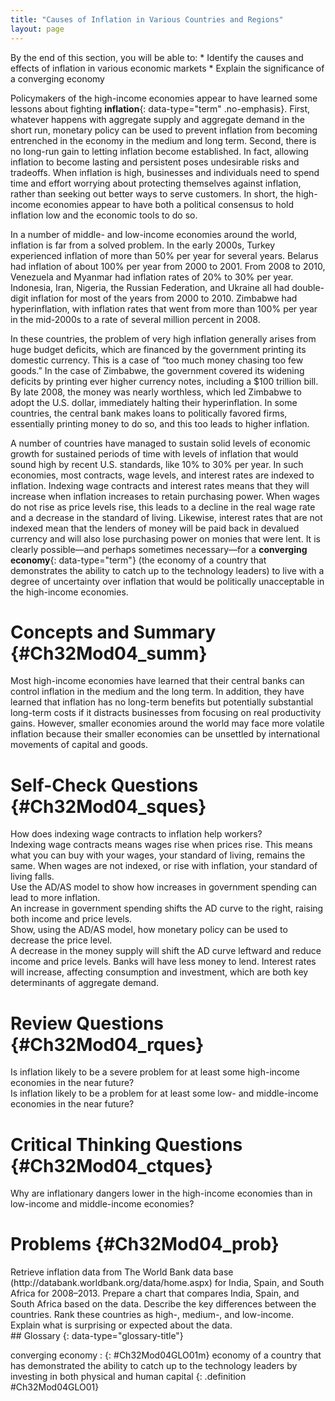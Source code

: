 ```yaml
---
title: "Causes of Inflation in Various Countries and Regions"
layout: page
---
```



<div data-type="abstract" markdown="1">
By the end of this section, you will be able to:
* Identify the causes and effects of inflation in various economic markets
* Explain the significance of a converging economy

</div>

Policymakers of the high-income economies appear to have learned some lessons about fighting **inflation**{: data-type="term" .no-emphasis}. First, whatever happens with aggregate supply and aggregate demand in the short run, monetary policy can be used to prevent inflation from becoming entrenched in the economy in the medium and long term. Second, there is no long-run gain to letting inflation become established. In fact, allowing inflation to become lasting and persistent poses undesirable risks and tradeoffs. When inflation is high, businesses and individuals need to spend time and effort worrying about protecting themselves against inflation, rather than seeking out better ways to serve customers. In short, the high-income economies appear to have both a political consensus to hold inflation low and the economic tools to do so.

In a number of middle- and low-income economies around the world, inflation is far from a solved problem. In the early 2000s, Turkey experienced inflation of more than 50% per year for several years. Belarus had inflation of about 100% per year from 2000 to 2001. From 2008 to 2010, Venezuela and Myanmar had inflation rates of 20% to 30% per year. Indonesia, Iran, Nigeria, the Russian Federation, and Ukraine all had double-digit inflation for most of the years from 2000 to 2010. Zimbabwe had hyperinflation, with inflation rates that went from more than 100% per year in the mid-2000s to a rate of several million percent in 2008.

In these countries, the problem of very high inflation generally arises from huge budget deficits, which are financed by the government printing its domestic currency. This is a case of “too much money chasing too few goods.” In the case of Zimbabwe, the government covered its widening deficits by printing ever higher currency notes, including a $100 trillion bill. By late 2008, the money was nearly worthless, which led Zimbabwe to adopt the U.S. dollar, immediately halting their hyperinflation. In some countries, the central bank makes loans to politically favored firms, essentially printing money to do so, and this too leads to higher inflation.

A number of countries have managed to sustain solid levels of economic growth for sustained periods of time with levels of inflation that would sound high by recent U.S. standards, like 10% to 30% per year. In such economies, most contracts, wage levels, and interest rates are indexed to inflation. Indexing wage contracts and interest rates means that they will increase when inflation increases to retain purchasing power. When wages do not rise as price levels rise, this leads to a decline in the real wage rate and a decrease in the standard of living. Likewise, interest rates that are not indexed mean that the lenders of money will be paid back in devalued currency and will also lose purchasing power on monies that were lent. It is clearly possible—and perhaps sometimes necessary—for a **converging economy**{: data-type="term"} (the economy of a country that demonstrates the ability to catch up to the technology leaders) to live with a degree of uncertainty over inflation that would be politically unacceptable in the high-income economies.

#  Concepts and Summary   {#Ch32Mod04_summ}

Most high-income economies have learned that their central banks can control inflation in the medium and the long term. In addition, they have learned that inflation has no long-term benefits but potentially substantial long-term costs if it distracts businesses from focusing on real productivity gains. However, smaller economies around the world may face more volatile inflation because their smaller economies can be unsettled by international movements of capital and goods.

# Self-Check Questions   {#Ch32Mod04_sques}

<div data-type="exercise" class="exercise" id="Ch32Mod04_sques01">
<div data-type="problem" class="problem" id="Ch32Mod04_sques01p" markdown="1">
How does indexing wage contracts to inflation help workers?

</div>
<div data-type="solution" class="solution" id="Ch32Mod04_sques01s" markdown="1">
Indexing wage contracts means wages rise when prices rise. This means what you can buy with your wages, your standard of living, remains the same. When wages are not indexed, or rise with inflation, your standard of living falls.

</div>
</div>

<div data-type="exercise" class="exercise" id="Ch32Mod04_sques02">
<div data-type="problem" class="problem" id="Ch32Mod04_sques02p" markdown="1">
Use the AD/AS model to show how increases in government spending can lead to more inflation.

</div>
<div data-type="solution" class="solution" id="Ch32Mod04_sques02s" markdown="1">
An increase in government spending shifts the AD curve to the right, raising both income and price levels.

</div>
</div>

<div data-type="exercise" class="exercise" id="Ch32Mod04_sques03">
<div data-type="problem" class="problem" id="Ch32Mod04_sques03p" markdown="1">
Show, using the AD/AS model, how monetary policy can be used to decrease the price level.

</div>
<div data-type="solution" class="solution" id="Ch32Mod04_sques03s" markdown="1">
A decrease in the money supply will shift the AD curve leftward and reduce income and price levels. Banks will have less money to lend. Interest rates will increase, affecting consumption and investment, which are both key determinants of aggregate demand.

</div>
</div>

# Review Questions   {#Ch32Mod04_rques}

<div data-type="exercise" class="exercise" id="Ch32Mod04_rques01">
<div data-type="problem" class="problem" id="Ch32Mod04_rques01p" markdown="1">
Is inflation likely to be a severe problem for at least some high-income economies in the near future?

</div>
</div>

<div data-type="exercise" class="exercise" id="Ch32Mod04_rques02">
<div data-type="problem" class="problem" id="Ch32Mod04_rques02p" markdown="1">
Is inflation likely to be a problem for at least some low- and middle-income economies in the near future?

</div>
</div>

# Critical Thinking Questions   {#Ch32Mod04_ctques}

<div data-type="exercise" class="exercise" id="Ch32Mod04_ctques01">
<div data-type="problem" class="problem" id="Ch32Mod04_ctques01p" markdown="1">
Why are inflationary dangers lower in the high-income economies than in low-income and middle-income economies?

</div>
</div>

# Problems   {#Ch32Mod04_prob}

<div data-type="exercise" class="exercise" id="Ch32Mod04_prob01">
<div data-type="problem" class="problem" id="Ch32Mod04_prob01p" markdown="1">
Retrieve inflation data from The World Bank data base (http://databank.worldbank.org/data/home.aspx) for India, Spain, and South Africa for 2008–2013. Prepare a chart that compares India, Spain, and South Africa based on the data. Describe the key differences between the countries. Rank these countries as high-, medium-, and low-income. Explain what is surprising or expected about the data.

</div>
</div>

<div data-type="glossary" markdown="1">
## Glossary
{: data-type="glossary-title"}

converging economy
: {: #Ch32Mod04GLO01m} economy of a country that has demonstrated the ability to catch up to the technology leaders by investing in both physical and human capital
{: .definition #Ch32Mod04GLO01}

</div>

